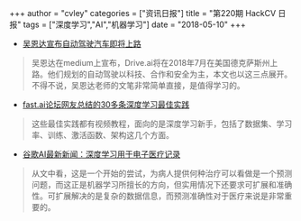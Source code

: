 +++
author = "cvley"
categories = ["资讯日报"]
title = "第220期 HackCV 日报"
tags = ["深度学习","AI","机器学习"]
date = "2018-05-10"
+++

- [吴恩达宣布自动驾驶汽车即将上路](https://medium.com/@andrewng/self-driving-cars-are-here-aea1752b1ad0?from=hackcv&hmsr=hackcv.com&utm_medium=hackcv.com&utm_source=hackcv.com)

> 吴恩达在medium上宣布，Drive.ai将在2018年7月在美国德克萨斯州上路。他们规划的自动驾驶以科技、合作和安全为主，本文也以这三点展开。不得不说，吴恩达老师的文笔非常简单直接，是值得学习的。

- [fast.ai论坛网友总结的30多条深度学习最佳实践](http://forums.fast.ai/t/30-best-practices/12344?from=hackcv&hmsr=hackcv.com&utm_medium=hackcv.com&utm_source=hackcv.com)

> 这些最佳实践都有视频教程，面向的是深度学习新手，包括了数据集、学习率、训练、激活函数、架构这几个方面。

- [谷歌AI最新新闻：深度学习用于电子医疗记录](https://ai.googleblog.com/2018/05/deep-learning-for-electronic-health.html?from=hackcv&hmsr=hackcv.com&utm_medium=hackcv.com&utm_source=hackcv.com)

> 从文中看，这是一个开始的尝试，为病人提供何种治疗可以看做是一个预测问题，而这正是机器学习所擅长的方向，但实用情况下还要求可扩展和准确性。可扩展解决的是复杂的数据信息，而预测准确性对于医疗来说是非常重要的。

